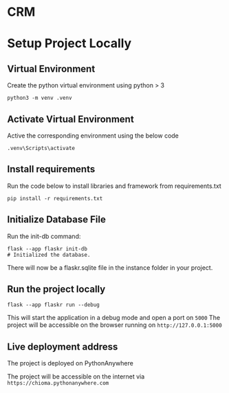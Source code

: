 # CRM


# Setup Project Locally

## Virtual Environment

Create the python virtual environment using python > 3

```
python3 -m venv .venv
```

## Activate Virtual Environment

Active the corresponding environment using the below code

```
.venv\Scripts\activate
```

## Install requirements

Run the code below to install libraries and framework from requirements.txt

```
pip install -r requirements.txt 
```


## Initialize Database File

Run the init-db command:

```
flask --app flaskr init-db
# Initialized the database.
```

There will now be a flaskr.sqlite file in the instance folder in your project.

## Run the project locally

```
flask --app flaskr run --debug
```

This will start the application in a debug mode and open a port on `5000`
The project will be accessible on the browser running on `http://127.0.0.1:5000`

## Live deployment address

The project is deployed on PythonAnywhere

The project will be accessible on the internet via `https://chioma.pythonanywhere.com`